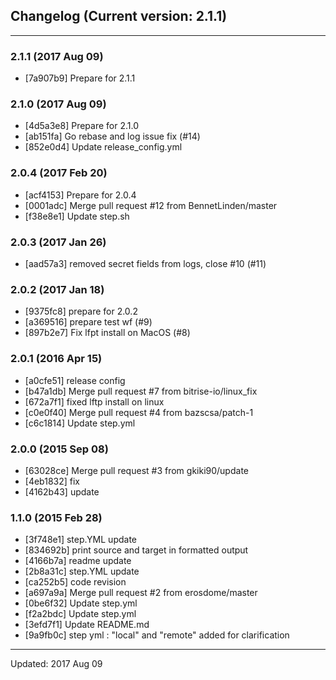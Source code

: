 ## Changelog (Current version: 2.1.1)

-----------------

### 2.1.1 (2017 Aug 09)

* [7a907b9] Prepare for 2.1.1

### 2.1.0 (2017 Aug 09)

* [4d5a3e8] Prepare for 2.1.0
* [ab151fa] Go rebase and log issue fix (#14)
* [852e0d4] Update release_config.yml

### 2.0.4 (2017 Feb 20)

* [acf4153] Prepare for 2.0.4
* [0001adc] Merge pull request #12 from BennetLinden/master
* [f38e8e1] Update step.sh

### 2.0.3 (2017 Jan 26)

* [aad57a3] removed secret fields from logs, close #10 (#11)

### 2.0.2 (2017 Jan 18)

* [9375fc8] prepare for 2.0.2
* [a369516] prepare test wf (#9)
* [897b2e7] Fix lfpt install on MacOS (#8)

### 2.0.1 (2016 Apr 15)

* [a0cfe51] release config
* [b47a1db] Merge pull request #7 from bitrise-io/linux_fix
* [672a7f1] fixed lftp install on linux
* [c0e0f40] Merge pull request #4 from bazscsa/patch-1
* [c6c1814] Update step.yml

### 2.0.0 (2015 Sep 08)

* [63028ce] Merge pull request #3 from gkiki90/update
* [4eb1832] fix
* [4162b43] update

### 1.1.0 (2015 Feb 28)

* [3f748e1] step.YML update
* [834692b] print source and target in formatted output
* [4166b7a] readme update
* [2b8a31c] step.YML update
* [ca252b5] code revision
* [a697a9a] Merge pull request #2 from erosdome/master
* [0be6f32] Update step.yml
* [f2a2bdc] Update step.yml
* [3efd7f1] Update README.md
* [9a9fb0c] step yml : "local" and "remote" added for clarification

-----------------

Updated: 2017 Aug 09